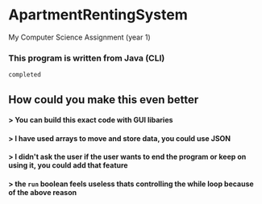 # ApartmentRentingSystem
 My Computer Science Assignment (year 1)
 ### This program is written from Java (CLI)
  
 ```completed```
 
 ## How could you make this even better
 #### > You can build this exact code with GUI libaries
 #### > I have used arrays to move and store data, you could use JSON
 #### > I didn't ask the user if the user wants to end the program or keep on using it, you could add that feature
 #### > the ```run``` boolean feels useless thats controlling the while loop because of the above reason 
 

 
